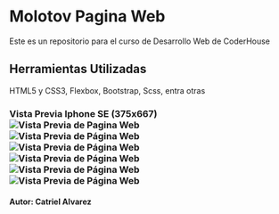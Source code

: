 <h1> Molotov Pagina Web </h1>

<p> Este es un repositorio para el curso de Desarrollo Web de CoderHouse <p>

<h2> Herramientas Utilizadas</h2>

<p> HTML5 y CSS3, Flexbox, Bootstrap, Scss, entra otras <p>

<h3> Vista Previa Iphone SE (375x667)
<div>
<img  src="./img/vistapreviapagina.png" alt="Vista Previa de Pagina Web">
</div>
<div>
<img src="./img/screenshot2.png" alt="Vista Previa de Página Web">
</div>
<div>
<img src="./img/screenshot3.png" alt="Vista Previa de Página Web">
</div>
<div>
<img src="./img/screenshot4.png" alt="Vista Previa de Página Web">
</div>
<div>
<img src="./img/screenshot5.png" alt="Vista Previa de Página Web">
</div>
<div>
<img src="./img/screenshot6.png" alt="Vista Previa de Página Web">
</div>
<h4> Autor: Catriel Alvarez <h4>


